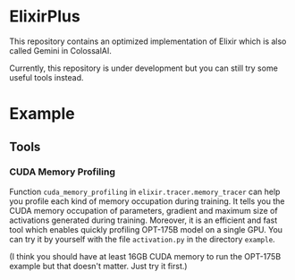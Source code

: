 # ElixirPlus
This repository contains an optimized implementation of Elixir which is also called Gemini in ColossalAI.

Currently, this repository is under development but you can still try some useful tools instead.

# Example

## Tools

### CUDA Memory Profiling

Function `cuda_memory_profiling` in `elixir.tracer.memory_tracer` can help you profile each kind of memory occupation during training.
It tells you the CUDA memory occupation of parameters, gradient and maximum size of activations generated during training.
Moreover, it is an efficient and fast tool which enables quickly profiling OPT-175B model on a single GPU.
You can try it by yourself with the file `activation.py` in the directory `example`.

(I think you should have at least 16GB CUDA memory to run the OPT-175B example but that doesn't matter. Just try it first.)
